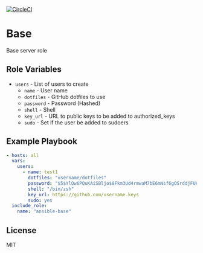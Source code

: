 [![CircleCI](https://circleci.com/gh/mtpettyp/ansible-base.svg?style=svg)](https://circleci.com/gh/mtpettyp/ansible-base)



Base
====

Base server role


Role Variables
--------------

* `users` - List of users to create
    * `name` - User name
    * `dotfiles` - GitHub dotfiles to use
    * `password` - Password (Hashed)
    * `shell` - Shell
    * `key_url` - URL to public keys to be added to authorized_keys
    * `sudo` - Set if the user be added to sudoers


Example Playbook
----------------

```yaml
- hosts: all
  vars:
    users:
      - name: test1
        dotfiles: "username/dotfiles"
        password: "$5$YlQw6PQuKAiSBljo$8Fkm3Ud4rmwaM7bE6mNsf6gOSrddjFUKGJw.j80fOU8"
        shell: "/bin/zsh"
        key_url: https://github.com/username.keys
        sudo: yes
  include_role:
    name: "ansible-base"
```


License
-------

MIT

